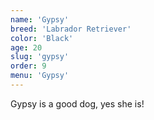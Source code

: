 ```yaml
---
name: 'Gypsy'
breed: 'Labrador Retriever'
color: 'Black'
age: 20
slug: 'gypsy'
order: 9
menu: 'Gypsy'
---
```


Gypsy is a good dog, yes she is!
